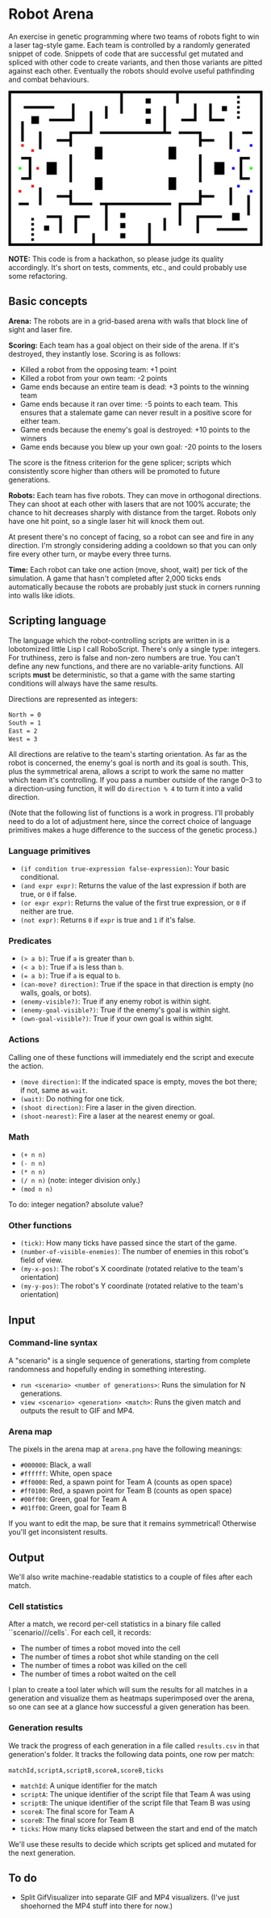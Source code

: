 # Robot Arena

An exercise in genetic programming where two teams of robots fight to win a laser tag-style game. Each team is
controlled by a randomly generated snippet of code. Snippets of code that are successful get mutated and spliced with
other code to create variants, and then those variants are pitted against each other. Eventually the robots should
evolve useful pathfinding and combat behaviours.

![GIF of the start of a game](./example_game_start.gif)

**NOTE:** This code is from a hackathon, so please judge its quality accordingly. It's short on tests, comments, etc.,
and could probably use some refactoring.

## Basic concepts

**Arena:** The robots are in a grid-based arena with walls that block line of sight and laser fire.

**Scoring:** Each team has a goal object on their side of the arena. If it's destroyed, they instantly lose. Scoring
is as follows:

* Killed a robot from the opposing team: +1 point
* Killed a robot from your own team: -2 points
* Game ends because an entire team is dead: +3 points to the winning team
* Game ends because it ran over time: -5 points to each team. This ensures that a stalemate game can never result in a positive score for either team.
* Game ends because the enemy's goal is destroyed: +10 points to the winners
* Game ends because you blew up your own goal: -20 points to the losers

The score is the fitness criterion for the gene splicer; scripts which consistently score higher than others will be
promoted to future generations.

**Robots:** Each team has five robots. They can move in orthogonal directions. They can shoot at each other with lasers
that are not 100% accurate; the chance to hit decreases sharply with distance from the target. Robots only have one hit
point, so a single laser hit will knock them out.

At present there's no concept of facing, so a robot can see and fire in any direction. I'm strongly considering adding
a cooldown so that you can only fire every other turn, or maybe every three turns.

**Time:** Each robot can take one action (move, shoot, wait) per tick of the simulation. A game that hasn't completed
after 2,000 ticks ends automatically because the robots are probably just stuck in corners running into walls like
idiots.

## Scripting language

The language which the robot-controlling scripts are written in is a lobotomized little Lisp I call RoboScript. There's
only a single type: integers. For truthiness, zero is false and non-zero numbers are true. You can't define any new
functions, and there are no variable-arity functions. All scripts **must** be deterministic, so that a game with the
same starting conditions will always have the same results.

Directions are represented as integers:

```
North = 0
South = 1
East = 2
West = 3
```

All directions are relative to the team's starting orientation. As far as the robot is concerned, the enemy's goal is
north and its goal is south. This, plus the symmetrical arena, allows a script to work the same no matter which team
it's controlling. If you pass a number outside of the range 0–3 to a direction-using function, it will do `direction %
4` to turn it into a valid direction.

(Note that the following list of functions is a work in progress. I'll probably need to do a lot of adjustment here,
since the correct choice of language primitives makes a huge difference to the success of the genetic process.)

### Language primitives

* `(if condition true-expression false-expression)`: Your basic conditional.
* `(and expr expr)`: Returns the value of the last expression if both are true, or `0` if false.
* `(or expr expr)`: Returns the value of the first true expression, or `0` if neither are true.
* `(not expr)`: Returns `0` if `expr` is true and `1` if it's false.

### Predicates

* `(> a b)`: True if `a` is greater than `b`.
* `(< a b)`: True if `a` is less than `b`.
* `(= a b)`: True if `a` is equal to `b`.
* `(can-move? direction)`: True if the space in that direction is empty (no walls, goals, or bots).
* `(enemy-visible?)`: True if any enemy robot is within sight.
* `(enemy-goal-visible?)`: True if the enemy's goal is within sight.
* `(own-goal-visible?)`: True if your own goal is within sight.

### Actions

Calling one of these functions will immediately end the script and execute the action.

* `(move direction)`: If the indicated space is empty, moves the bot there; if not, same as `wait`.
* `(wait)`: Do nothing for one tick.
* `(shoot direction)`: Fire a laser in the given direction.
* `(shoot-nearest)`: Fire a laser at the nearest enemy or goal.

### Math

* `(+ n n)`
* `(- n n)`
* `(* n n)`
* `(/ n n)`  (note: integer division only.)
* `(mod n n)`

To do: integer negation? absolute value?

### Other functions

* `(tick)`: How many ticks have passed since the start of the game.
* `(number-of-visible-enemies)`: The number of enemies in this robot's field of view.
* `(my-x-pos)`: The robot's X coordinate (rotated relative to the team's orientation)
* `(my-y-pos)`: The robot's Y coordinate (rotated relative to the team's orientation)

## Input

### Command-line syntax

A "scenario" is a single sequence of generations, starting from complete randomness and hopefully ending in something interesting.

* `run <scenario> <number of generations>`: Runs the simulation for N generations.
* `view <scenario> <generation> <match>`: Runs the given match and outputs the result to GIF and MP4.

### Arena map

The pixels in the arena map at `arena.png` have the following meanings:

* `#000000`: Black, a wall
* `#ffffff`: White, open space
* `#ff0000`: Red, a spawn point for Team A (counts as open space)
* `#ff0100`: Red, a spawn point for Team B (counts as open space)
* `#00ff00`: Green, goal for Team A
* `#01ff00`: Green, goal for Team B

If you want to edit the map, be sure that it remains symmetrical! Otherwise you'll get inconsistent results.

## Output

We'll also write machine-readable statistics to a couple of files after each match.

### Cell statistics

After a match, we record per-cell statistics in a binary file called ``scenario/<name>/<gen>/cells`. For each cell, it records:
* The number of times a robot moved into the cell
* The number of times a robot shot while standing on the cell
* The number of times a robot was killed on the cell
* The number of times a robot waited on the cell

I plan to create a tool later which will sum the results for all matches in a generation and visualize them as heatmaps
superimposed over the arena, so one can see at a glance how successful a given generation has been.

### Generation results

We track the progress of each generation in a file called `results.csv` in that generation's folder. It tracks the
following data points, one row per match:

`matchId,scriptA,scriptB,scoreA,scoreB,ticks`

* `matchId`: A unique identifier for the match
* `scriptA`: The unique identifier of the script file that Team A was using
* `scriptB`: The unique identifier of the script file that Team B was using
* `scoreA`: The final score for Team A
* `scoreB`: The final score for Team B
* `ticks`: How many ticks elapsed between the start and end of the match

We'll use these results to decide which scripts get spliced and mutated for the next generation.

## To do

* Split GifVisualizer into separate GIF and MP4 visualizers. (I've just shoehorned the MP4 stuff into there for now.)
